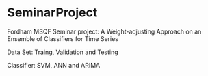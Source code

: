 # SeminarProject
Fordham MSQF Seminar project: A Weight-adjusting Approach on an Ensemble of Classifiers for Time Series

Data Set: Traing, Validation and Testing

Classifier: SVM, ANN and ARIMA
